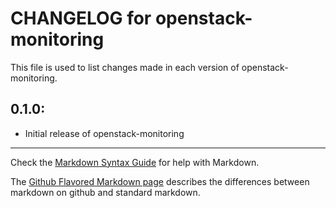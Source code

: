 # CHANGELOG for openstack-monitoring

This file is used to list changes made in each version of openstack-monitoring.

## 0.1.0:

* Initial release of openstack-monitoring

- - -
Check the [Markdown Syntax Guide](http://daringfireball.net/projects/markdown/syntax) for help with Markdown.

The [Github Flavored Markdown page](http://github.github.com/github-flavored-markdown/) describes the differences between markdown on github and standard markdown.
